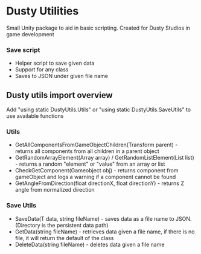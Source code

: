 # Dusty Utilities
Small Unity package to aid in basic scripting.
Created for Dusty Studios in game development

### Save script
- Helper script to save given data
- Support for any class
- Saves to JSON under given file name

## Dusty utils import overview
Add "using static DustyUtils.Utils" or "using static DustyUtils.SaveUtils" to use available functions

### Utils
- GetAllComponentsFromGameObjectChildren<T>(Transform parent) - returns all components from all children in a parent object
- GetRandomArrayElement<T>(Array array) / GetRandomListElement<T>(List<T> list) - returns a random "element" or "value" from an array or list
- CheckGetComponent<T>(Gameobject obj) - returns component from gameObject and logs a warning if a component cannot be found
- GetAngleFromDirection(float directionX, float directionY) - returns Z angle from normalized direction

### Save Utils
- SaveData<T>(T data, string fileName) - saves data as a file name to JSON. (Directory is the persistent data path)
- GetData<T>(string fileName) - retrieves data given a file name, if there is no file, it will return the default of the class
- DeleteData<T>(string fileName) - deletes data given a file name

